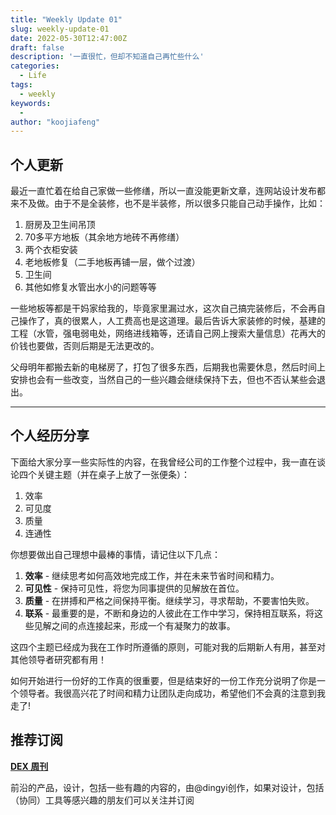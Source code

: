 ```yaml
---
title: "Weekly Update 01"
slug: weekly-update-01
date: 2022-05-30T12:47:00Z
draft: false
description: '一直很忙，但却不知道自己再忙些什么'
categories:
  - Life
tags:
  - weekly
keywords:
  - 
author: "koojiafeng"
---
```

## 个人更新

最近一直忙着在给自己家做一些修缮，所以一直没能更新文章，连网站设计发布都来不及做。由于不是全装修，也不是半装修，所以很多只能自己动手操作，比如：  

1. 厨房及卫生间吊顶
2. 70多平方地板（其余地方地砖不再修缮）
3. 两个衣柜安装
4. 老地板修复（二手地板再铺一层，做个过渡）
5. 卫生间
6. 其他如修复水管出水小的问题等等  

一些地板等都是干妈家给我的，毕竟家里漏过水，这次自己搞完装修后，不会再自己操作了，真的很累人，人工费高也是这道理。最后告诉大家装修的时候，基建的工程（水管，强电弱电处，网络进线箱等，还请自己网上搜索大量信息）花再大的价钱也要做，否则后期是无法更改的。  

父母明年都搬去新的电梯房了，打包了很多东西，后期我也需要休息，然后时间上安排也会有一些改变，当然自己的一些兴趣会继续保持下去，但也不否认某些会退出。  
<hr class="article">

## 个人经历分享

下面给大家分享一些实际性的内容，在我曾经公司的工作整个过程中，我一直在谈论四个关键主题（并在桌子上放了一张便条）：

1. 效率
2. 可见度
3. 质量
4. 连通性

你想要做出自己理想中最棒的事情，请记住以下几点：

1. **效率** - 继续思考如何高效地完成工作，并在未来节省时间和精力。
2. **可见性** - 保持可见性，将您为同事提供的见解放在首位。
3. **质量** - 在拼搏和严格之间保持平衡。继续学习，寻求帮助，不要害怕失败。
4. **联系** - 最重要的是，不断和身边的人彼此在工作中学习，保持相互联系，将这些见解之间的点连接起来，形成一个有凝聚力的故事。

这四个主题已经成为我在工作时所遵循的原则，可能对我的后期新人有用，甚至对其他领导者研究都有用！

如何开始进行一份好的工作真的很重要，但是结束好的一份工作充分说明了你是一个领导者。我很高兴花了时间和精力让团队走向成功，希望他们不会真的注意到我走了!

## 推荐订阅

**[DEX 周刊](https://dex.zhubai.love/)**

前沿的产品，设计，包括一些有趣的内容的，由@dingyi创作，如果对设计，包括（协同）工具等感兴趣的朋友们可以关注并订阅

